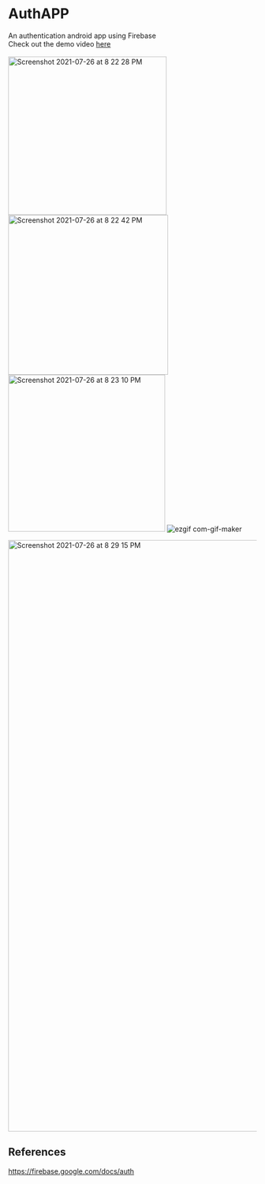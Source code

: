 # AuthAPP
An authentication android app using Firebase
<br > Check out the demo video [here](https://drive.google.com/file/d/1o2c2WR0r9C9KYd_qP0vnWdp5pKJ0KFCb/view?usp=sharing) 
<br > 
<br >
<img width="321" alt="Screenshot 2021-07-26 at 8 22 28 PM" src="https://user-images.githubusercontent.com/58187215/127374346-47517097-599b-492c-a5eb-6f475b9abb66.png">
 <img width="324" alt="Screenshot 2021-07-26 at 8 22 42 PM" src="https://user-images.githubusercontent.com/58187215/127374436-3b86121f-fb12-4eef-b836-c2499db29329.png">
 <img width="318" alt="Screenshot 2021-07-26 at 8 23 10 PM" src="https://user-images.githubusercontent.com/58187215/127374933-f4a7dc80-7711-45b1-8712-98f859ea8409.png">
 ![ezgif com-gif-maker](https://user-images.githubusercontent.com/58187215/129620530-4bd1fe1e-7240-48b1-9074-b4a5fceec964.gif)

 <img width="1199" alt="Screenshot 2021-07-26 at 8 29 15 PM" src="https://user-images.githubusercontent.com/58187215/127375022-2fadc462-e080-4860-9d5e-6d9798876df3.png">
 <br >
 
 ## References
 https://firebase.google.com/docs/auth
